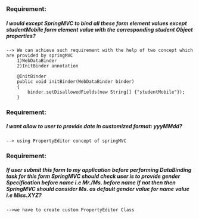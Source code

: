### Requirement:

##### I would except SpringMVC to bind all these form element values except studentMobile form element value with the corresponding student Object properties?
	
	--> We can achieve such requirement with the help of two concept which are provided by springMVC
		1)WebDataBinder
		2)InitBinder annotation
		
		@InitBinder
		public void initBinder(WebDataBinder binder)
		{
			binder.setDisallowedFields(new String[] {"studentMobile"});
		}
		

### Requirement:

##### I want allow to user to provide date in customized format: yyy***MM***dd?
	
	--> using PropertyEditor concept of springMVC
	

###  Requirement:

##### If user submit this form to my application before performing DataBinding task for this form SpringMVC should check user is to provide gender Specification before name i.e Mr./Ms. before name If not then then SpringMVC should consider Ms. as default gender value for name value i.e Miss.XYZ?
	
	-->we have to create custom PropertyEditor Class
